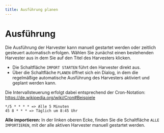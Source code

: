 ```yaml
---
title: Ausführung planen
---
```


# Ausführung

Die Ausführung der Harvester kann manuell gestartet werden oder zeitlich gesteuert automatisch erfolgen.
Wählen Sie zunächst einen bestehenden Harvester aus in dem Sie auf den Titel des Harvesters klicken.

- Die Schaltfläche `IMPORT STARTEN` führt den Harvester direkt aus.
- Über die Schaltfläche `PLANEN` öffnet sich ein Dialog, in dem die regelmäßige automatische Ausführung des Harvesters aktiviert und geplant werden kann.

Die Intervallsteuerung erfolgt dabei entsprechend der Cron-Notation: https://de.wikipedia.org/wiki/Cron#Beispiele

```
*/5 * * * * => Alle 5 Minuten
45 8 * * * => Täglich um 8:45 Uhr
```

**Alle importieren:** In der linken oberen Ecke, finden Sie die Schaltfläche `ALLE IMPORTIEREN`, mit der alle aktiven Harvester manuell gestartet werden.